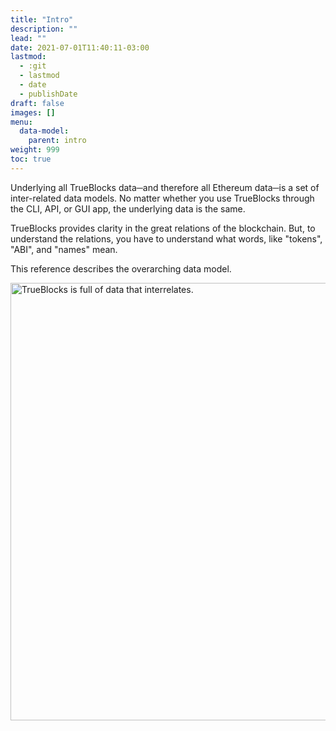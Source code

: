 ```yaml
---
title: "Intro"
description: ""
lead: ""
date: 2021-07-01T11:40:11-03:00
lastmod:
  - :git
  - lastmod
  - date
  - publishDate
draft: false
images: []
menu: 
  data-model:
    parent: intro
weight: 999
toc: true
---
```


Underlying all TrueBlocks data─and therefore all Ethereum data─is a set of inter-related data models.
No matter whether you use TrueBlocks through the CLI, API, or GUI app, the underlying data is the same.

TrueBlocks provides clarity in the great relations of the blockchain.
But, to understand the relations, you have to understand what words, like "tokens", "ABI", and "names" mean.

This reference describes the overarching data model.

<img src="/data-model/data-model.png" alt="TrueBlocks is full of data that interrelates." width="700"/>


